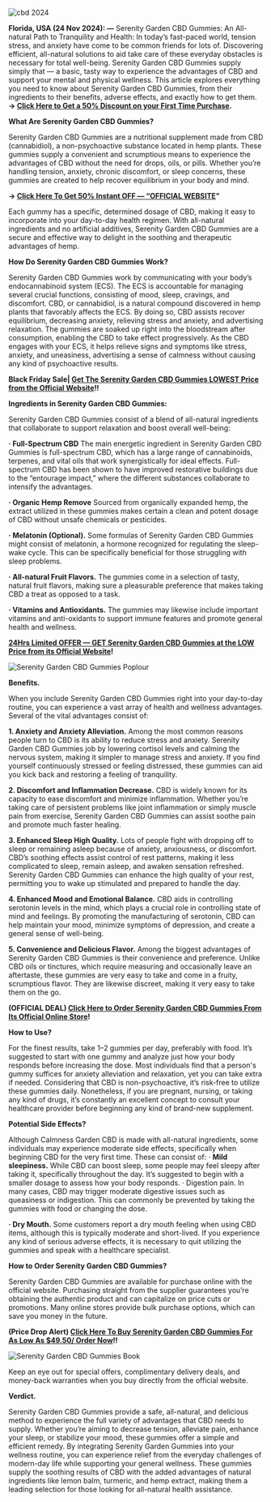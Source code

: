 
![cbd 2024](https://github.com/user-attachments/assets/e53be0d6-acec-407b-b6d5-7a64d60f288e)


**Florida, USA (24 Nov 2024): —** Serenity Garden CBD Gummies: An All-natural Path to Tranquility and Health: In today’s fast-paced world, tension stress, and anxiety have come to be common friends for lots of. Discovering efficient, all-natural solutions to aid take care of these everyday obstacles is necessary for total well-being. Serenity Garden CBD Gummies supply simply that — a basic, tasty way to experience the advantages of CBD and support your mental and physical wellness. This article explores everything you need to know about Serenity Garden CBD Gummies, from their ingredients to their benefits, adverse effects, and exactly how to get them. **→ [Click Here to Get a 50% Discount on your First Time Purchase](https://supplementcarts.com/buy-serenity-garden-cbd-gummies/).**


**What Are Serenity Garden CBD Gummies?**

Serenity Garden CBD Gummies are a nutritional supplement made from CBD (cannabidiol), a non-psychoactive substance located in hemp plants. These gummies supply a convenient and scrumptious means to experience the advantages of CBD without the need for drops, oils, or pills. Whether you’re handling tension, anxiety, chronic discomfort, or sleep concerns, these gummies are created to help recover equilibrium in your body and mind.


**→ [Click Here To Get 50% Instant OFF — “OFFICIAL WEBSITE](https://supplementcarts.com/buy-serenity-garden-cbd-gummies/)”**


Each gummy has a specific, determined dosage of CBD, making it easy to incorporate into your day-to-day health regimen. With all-natural ingredients and no artificial additives, Serenity Garden CBD Gummies are a secure and effective way to delight in the soothing and therapeutic advantages of hemp.


**How Do Serenity Garden CBD Gummies Work?**

Serenity Garden CBD Gummies work by communicating with your body’s endocannabinoid system (ECS). The ECS is accountable for managing several crucial functions, consisting of mood, sleep, cravings, and discomfort. CBD, or cannabidiol, is a natural compound discovered in hemp plants that favorably affects the ECS. By doing so, CBD assists recover equilibrium, decreasing anxiety, relieving stress and anxiety, and advertising relaxation.
The gummies are soaked up right into the bloodstream after consumption, enabling the CBD to take effect progressively. As the CBD engages with your ECS, it helps relieve signs and symptoms like stress, anxiety, and uneasiness, advertising a sense of calmness without causing any kind of psychoactive results.


**Black Friday Sale| [Get The Serenity Garden CBD Gummies LOWEST Price from the Official Website](https://supplementcarts.com/buy-serenity-garden-cbd-gummies/)!!**


**Ingredients in Serenity Garden CBD Gummies:**

Serenity Garden CBD Gummies consist of a blend of all-natural ingredients that collaborate to support relaxation and boost overall well-being:

**· Full-Spectrum CBD**
The main energetic ingredient in Serenity Garden CBD Gummies is full-spectrum CBD, which has a large range of cannabinoids, terpenes, and vital oils that work synergistically for ideal effects. Full-spectrum CBD has been shown to have improved restorative buildings due to the “entourage impact,” where the different substances collaborate to intensify the advantages.

**· Organic Hemp Remove**
Sourced from organically expanded hemp, the extract utilized in these gummies makes certain a clean and potent dosage of CBD without unsafe chemicals or pesticides.

**· Melatonin (Optional).**
Some formulas of Serenity Garden CBD Gummies might consist of melatonin, a hormone recognized for regulating the sleep-wake cycle. This can be specifically beneficial for those struggling with sleep problems.

**· All-natural Fruit Flavors.**
The gummies come in a selection of tasty, natural fruit flavors, making sure a pleasurable preference that makes taking CBD a treat as opposed to a task.

**· Vitamins and Antioxidants.**
The gummies may likewise include important vitamins and anti-oxidants to support immune features and promote general health and wellness.


**[24Hrs Limited OFFER — GET Serenity Garden CBD Gummies at the LOW Price from its Official Website](https://supplementcarts.com/buy-serenity-garden-cbd-gummies/)!**


![Serenity Garden CBD Gummies Poplour](https://github.com/user-attachments/assets/5443a16f-0358-4d22-88da-4b3e5ef80946)


**Benefits.**

When you include Serenity Garden CBD Gummies right into your day-to-day routine, you can experience a vast array of health and wellness advantages. Several of the vital advantages consist of:

**1. Anxiety and Anxiety Alleviation.**
Among the most common reasons people turn to CBD is its ability to reduce stress and anxiety. Serenity Garden CBD Gummies job by lowering cortisol levels and calming the nervous system, making it simpler to manage stress and anxiety. If you find yourself continuously stressed or feeling distressed, these gummies can aid you kick back and restoring a feeling of tranquility.

**2. Discomfort and Inflammation Decrease.**
CBD is widely known for its capacity to ease discomfort and minimize inflammation. Whether you’re taking care of persistent problems like joint inflammation or simply muscle pain from exercise, Serenity Garden CBD Gummies can assist soothe pain and promote much faster healing.

**3. Enhanced Sleep High Quality.**
Lots of people fight with dropping off to sleep or remaining asleep because of anxiety, anxiousness, or discomfort. CBD’s soothing effects assist control of rest patterns, making it less complicated to sleep, remain asleep, and awaken sensation refreshed. Serenity Garden CBD Gummies can enhance the high quality of your rest, permitting you to wake up stimulated and prepared to handle the day.

**4. Enhanced Mood and Emotional Balance.**
CBD aids in controlling serotonin levels in the mind, which plays a crucial role in controlling state of mind and feelings. By promoting the manufacturing of serotonin, CBD can help maintain your mood, minimize symptoms of depression, and create a general sense of well-being.

**5. Convenience and Delicious Flavor.**
Among the biggest advantages of Serenity Garden CBD Gummies is their convenience and preference. Unlike CBD oils or tinctures, which require measuring and occasionally leave an aftertaste, these gummies are very easy to take and come in a fruity, scrumptious flavor. They are likewise discreet, making it very easy to take them on the go.


**(OFFICIAL DEAL) [Click Here to Order Serenity Garden CBD Gummies From Its Official Online Store](https://supplementcarts.com/buy-serenity-garden-cbd-gummies/)!**


**How to Use?**

For the finest results, take 1–2 gummies per day, preferably with food. It’s suggested to start with one gummy and analyze just how your body responds before increasing the dose. Most individuals find that a person's gummy suffices for anxiety alleviation and relaxation, yet you can take extra if needed.
Considering that CBD is non-psychoactive, it’s risk-free to utilize these gummies daily. Nonetheless, if you are pregnant, nursing, or taking any kind of drugs, it’s constantly an excellent concept to consult your healthcare provider before beginning any kind of brand-new supplement.


**Potential Side Effects?**

Although Calmness Garden CBD is made with all-natural ingredients, some individuals may experience moderate side effects, specifically when beginning CBD for the very first time. These can consist of:
·
**Mild sleepiness.**
While CBD can boost sleep, some people may feel sleepy after taking it, specifically throughout the day. It’s suggested to begin with a smaller dosage to assess how your body responds.
· Digestion pain.
In many cases, CBD may trigger moderate digestive issues such as queasiness or indigestion. This can commonly be prevented by taking the gummies with food or changing the dose.

**· Dry Mouth.**
Some customers report a dry mouth feeling when using CBD items, although this is typically moderate and short-lived.
If you experience any kind of serious adverse effects, it is necessary to quit utilizing the gummies and speak with a healthcare specialist.


**How to Order Serenity Garden CBD Gummies?**

Serenity Garden CBD Gummies are available for purchase online with the official website. Purchasing straight from the supplier guarantees you’re obtaining the authentic product and can capitalize on price cuts or promotions. Many online stores provide bulk purchase options, which can save you money in the future.


**(Price Drop Alert) [Click Here To Buy Serenity Garden CBD Gummies For As Low As $49.50/ Order Now](https://supplementcarts.com/buy-serenity-garden-cbd-gummies/)!!**


![Serenity Garden CBD Gummies Book](https://github.com/user-attachments/assets/f2bc54f2-586d-4075-abb2-a992968a5e1f)



Keep an eye out for special offers, complimentary delivery deals, and money-back warranties when you buy directly from the official website.

**Verdict.**

Serenity Garden CBD Gummies provide a safe, all-natural, and delicious method to experience the full variety of advantages that CBD needs to supply. Whether you’re aiming to decrease tension, alleviate pain, enhance your sleep, or stabilize your mood, these gummies offer a simple and efficient remedy.
By integrating Serenity Garden Gummies into your wellness routine, you can experience relief from the everyday challenges of modern-day life while supporting your general wellness. These gummies supply the soothing results of CBD with the added advantages of natural ingredients like lemon balm, turmeric, and hemp extract, making them a leading selection for those looking for all-natural health assistance.

